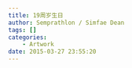 ```yaml
---
title: 19周岁生日
author: Semprathlon / Simfae Dean
tags: []
categories:
	- Artwork
date: 2015-03-27 23:55:20
---
```

<img src="__ASSETS_HOST_NAME__/2015/03/IMG_1285.png" alt=""/>
